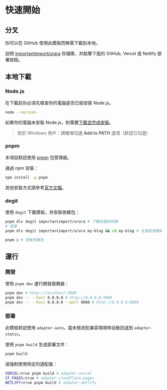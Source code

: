 # 快速開始

## 分叉

你可以在 GitHub 使用此模板而無需下載到本地。

訪問 [importantimport/urara](https://github.com/importantimport/urara) 存儲庫，并點擊下面的 GitHub, Vercel 或 Netlify 部署按鈕。

## 本地下載

### Node.js

在下載前你必須先檢查你的電腦是否已經安裝 Node.js。

```bash
node --version
```

如果你的電腦未安裝 Node.js，則需要[下載並完成安裝](https://nodejs.org/zh-tw/download)。

> 對於 Windows 用戶：請確保勾選 **Add to PATH** 選項（默認已勾選）

### pnpm

本項目默認使用 [pnpm](https://pnpm.io/zh) 包管理器。

通過 npm 安裝：

```bash
npm install -g pnpm
```

其他安裝方式請參考[官方文檔](https://pnpm.io/zh/installation)。

### degit

使用 `degit` 下載模板，并安裝依賴包：

```bash
pnpm dlx degit importantimport/urara # 下載到當前目錄
# 或者
pnpm dlx degit importantimport/urara my-blog && cd my-blog # 在當前目錄新建 my-blog 并下載到該文件夾，然後進入

pnpm i # 安裝依賴包
```

## 運行

### 開發

使用 `pnpm dev` 運行開發服務器：

```bash
pnpm dev # http://localhost:3000
pnpm dev -- --host 0.0.0.0 # http://0.0.0.0:3000
pnpm dev -- --host 0.0.0.0 --port 8080 # http://0.0.0.0:8080
```

### 部署

此模板默認使用 `adapter-auto`，當未檢測到兼容環境時自動回退到 `adapter-static`。

使用 `pnpm build` 生成部署文件：

```bash
pnpm build
```

或强制使用特定的適配器：

```bash
VERCEL=true pnpm build # adapter-vercel
CF_PAGES=true # adapter-cloudflare-pages
NETLIFY=true pnpm build # adapter-netlify
```
